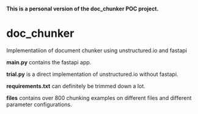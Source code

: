 #### This is a personal version of the doc_chunker POC project.


# doc_chunker  
Implementatiion of document chunker using unstructured.io and fastapi

**main.py** contains the fastapi app.

**trial.py** is a direct implementation of unstructured.io without fastapi.

**requirements.txt** can definitely be trimmed down a lot.

**files** contains over 800 chunking examples on different files and different parameter configurations.
